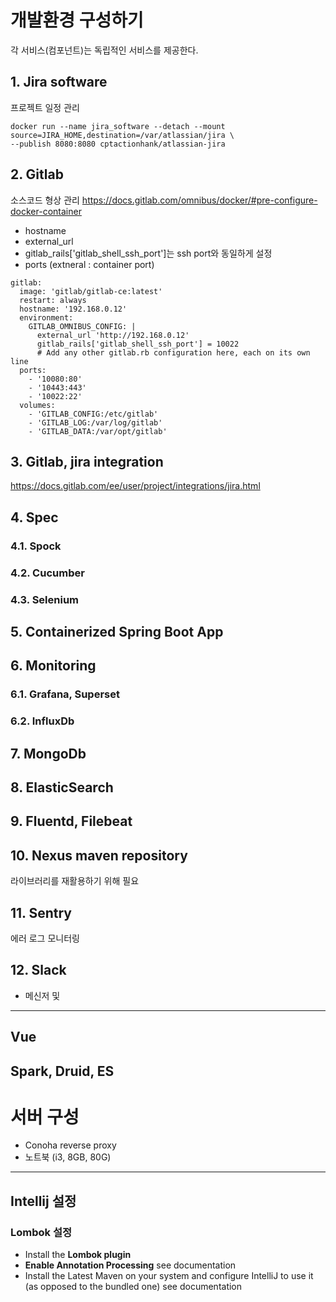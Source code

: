 # 개발환경 구성하기
각 서비스(컴포넌트)는 독립적인 서비스를 제공한다.

## 1. Jira software
프로젝트 일정 관리
```
docker run --name jira_software --detach --mount source=JIRA_HOME,destination=/var/atlassian/jira \
--publish 8080:8080 cptactionhank/atlassian-jira
```

## 2. Gitlab
소스코드 형상 관리
https://docs.gitlab.com/omnibus/docker/#pre-configure-docker-container

* hostname
* external_url
* gitlab_rails['gitlab_shell_ssh_port']는 ssh port와 동일하게 설정
* ports (extneral : container port)

```
gitlab:
  image: 'gitlab/gitlab-ce:latest'
  restart: always
  hostname: '192.168.0.12'
  environment:
    GITLAB_OMNIBUS_CONFIG: |
      external_url 'http://192.168.0.12'
      gitlab_rails['gitlab_shell_ssh_port'] = 10022
      # Add any other gitlab.rb configuration here, each on its own line
  ports:
    - '10080:80'
    - '10443:443'
    - '10022:22'
  volumes:
    - 'GITLAB_CONFIG:/etc/gitlab'
    - 'GITLAB_LOG:/var/log/gitlab'
    - 'GITLAB_DATA:/var/opt/gitlab'
```


## 3. Gitlab, jira integration 
https://docs.gitlab.com/ee/user/project/integrations/jira.html

## 4. Spec
### 4.1. Spock
### 4.2. Cucumber
### 4.3. Selenium
## 5. Containerized Spring Boot App
## 6. Monitoring
### 6.1. Grafana, Superset
### 6.2. InfluxDb
## 7. MongoDb
## 8. ElasticSearch
## 9. Fluentd, Filebeat
## 10. Nexus maven repository
라이브러리를 재활용하기 위해 필요

## 11. Sentry
에러 로그 모니터링 

## 12. Slack
- 메신저 및 
-----

## Vue

## Spark, Druid, ES

# 서버 구성 
- Conoha reverse proxy 
- 노트북 (i3, 8GB, 80G)

-----
## Intellij 설정
### Lombok 설정
* Install the **Lombok plugin**
* **Enable Annotation Processing** see documentation
* Install the Latest Maven on your system and configure IntelliJ to use it (as opposed to the bundled one) see documentation
